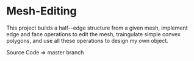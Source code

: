 # Mesh-Editing
This project builds a half--edge structure from a given mesh, implement edge and face operations to edit the mesh, traingulate simple convex polygons, and use all these operations to design my own object.

Source Code => master branch
